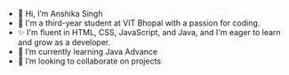 - 👋 Hi, I’m Anshika Singh
- 👀 I'm a third-year student at VIT Bhopal with a passion for coding.
- ✨ I'm fluent in HTML, CSS, JavaScript, and Java, and I'm eager to learn and grow as a developer.
- 🌱 I’m currently learning Java Advance
- 💞️ I’m looking to collaborate on projects

<!---
anshika119/anshika119 is a ✨ special ✨ repository because its `README.md` (this file) appears on your GitHub profile.
You can click the Preview link to take a look at your changes.
--->

